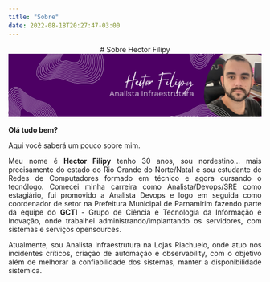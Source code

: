 ```yaml
---
title: "Sobre"
date: 2022-08-18T20:27:47-03:00
---
```

<center>
# Sobre Hector Filipy
</center>

<center>
<img src="/images/banner-hector.png" alt="Hector Filipy"/>
</center>

**Olá tudo bem?**

Aqui você saberá um pouco sobre mim.

<p style="text-align: justify;">Meu nome é <b>Hector Filipy</b> tenho 30 anos, sou nordestino... mais precisamente do estado do Rio Grande do Norte/Natal e sou estudante de Redes de Computadores formado em técnico e agora cursando o tecnólogo. Comecei minha carreira como Analista/Devops/SRE como estagiário, fui promovido a Analista Devops e logo em seguida como coordenador de setor na Prefeitura Municipal de Parnamirim fazendo parte da equipe do <b>GCTI</b> - Grupo de Ciência e Tecnologia da Informação e Inovação, onde trabalhei administrando/implantando os servidores, com sistemas e serviços opensources.</p>

<p style="text-align: justify;">Atualmente, sou Analista Infraestrutura na Lojas Riachuelo, onde atuo nos incidentes críticos, criação de automação e observability, com o objetivo além de melhorar a confiabilidade dos sistemas, manter a disponibilidade sistemica.</p>
